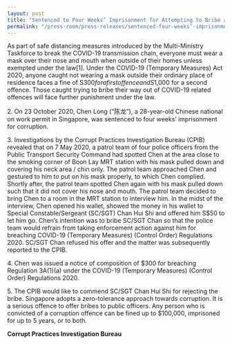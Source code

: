 ```yaml
---
layout: post
title: "Sentenced to Four Weeks’ Imprisonment for Attempting to Bribe a Police Officer to Avoid COVID-19 Enforcement Action"
permalink: "/press-room/press-releases/sentenced-four-weeks’-imprisonment-attempting-bribe-police-officer-avoid"
---
```

As part of safe distancing measures introduced by the Multi-Ministry Taskforce to break the COVID-19 transmission chain, everyone must wear a mask over their nose and mouth when outside of their homes unless exempted under the law[1]. Under the COVID-19 (Temporary Measures) Act 2020, anyone caught not wearing a mask outside their ordinary place of residence faces a fine of S$300 for a first offence and S$1,000 for a second offence. Those caught trying to bribe their way out of COVID-19 related offences will face further punishment under the law.

2\.          On 23 October 2020, Chen Long (“陈龙”), a 28-year-old Chinese national on work permit in Singapore, was sentenced to four weeks’ imprisonment for corruption.

3\.          Investigations by the Corrupt Practices Investigation Bureau (CPIB) revealed that on 7 May 2020, a patrol team of four police officers from the Public Transport Security Command had spotted Chen at the area close to the smoking corner of Boon Lay MRT station with his mask pulled down and covering his neck area / chin only. The patrol team approached Chen and gestured to him to put on his mask properly, to which Chen complied. Shortly after, the patrol team spotted Chen again with his mask pulled down such that it did not cover his nose and mouth. The patrol team decided to bring Chen to a room in the MRT station to interview him.  In the midst of the interview, Chen opened his wallet, showed the money in his wallet to Special Constable/Sergeant (SC/SGT) Chan Hui Shi and offered him S$50 to let him go. Chen’s intention was to bribe SC/SGT Chan so that the police team would refrain from taking enforcement action against him for breaching COVID-19 (Temporary Measures) (Control Order) Regulations 2020.  SC/SGT Chan refused his offer and the matter was subsequently reported to the CPIB.

4\.         Chen was issued a notice of composition of $300 for breaching Regulation 3A(1)(a) under the COVID-19 (Temporary Measures) (Control Order) Regulations 2020.

5\.          The CPIB would like to commend SC/SGT Chan Hui Shi for rejecting the bribe. Singapore adopts a zero-tolerance approach towards corruption. It is a serious offence to offer bribes to public officers. Any person who is convicted of a corruption offence can be fined up to $100,000, imprisoned for up to 5 years, or to both.

**Corrupt Practices Investigation Bureau**
